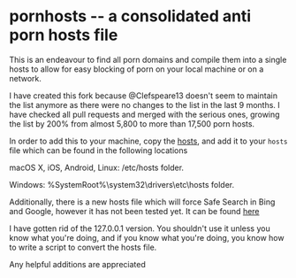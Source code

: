 # pornhosts -- a consolidated anti porn hosts file

This is an endeavour to find all porn domains and compile them into a single hosts to allow for easy blocking of porn on your local machine or on a network.

I have created this fork because @Clefspeare13 doesn't seem to maintain the list anymore as there were no changes to the list in the last 9 months. I have checked all pull requests and merged with the serious ones, growing the list by 200% from almost 5,800 to more than 17,500 porn hosts.

In order to add this to your machine, copy the  [hosts](https://raw.githubusercontent.com/NymeriaXV/pornhosts/master/0.0.0.0/hosts), and add it to your ```hosts``` file which can be found in the following locations

macOS X, iOS, Android, Linux: /etc/hosts folder.

Windows: %SystemRoot%\system32\drivers\etc\hosts folder.

Additionally, there is a new hosts file which will force Safe Search in Bing and Google, however it has not been tested yet. It can be found [here](https://raw.githubusercontent.com/NymeriaXV/pornhosts/master/0.0.0.0%20%2B%20SafeSearch%20(beta)/hosts)

I have gotten rid of the 127.0.0.1 version. You shouldn't use it unless you know what you're doing, and if you know what you're doing, you know how to write a script to convert the hosts file.

Any helpful additions are appreciated
